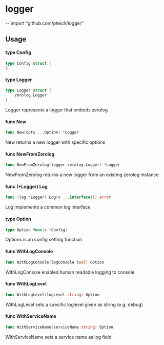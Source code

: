 # logger
--
    import "github.com/pteich/logger"


## Usage

#### type Config

```go
type Config struct {
}
```


#### type Logger

```go
type Logger struct {
	zerolog.Logger
}
```

Logger represents a logger that embeds zerolog

#### func  New

```go
func New(opts ...Option) *Logger
```
New returns a new logger with specific options

#### func  NewFromZerolog

```go
func NewFromZerolog(logger zerolog.Logger) *Logger
```
NewFromZerolog returns a new logger from an existing zerolog instance

#### func (*Logger) Log

```go
func (log *Logger) Log(v ...interface{}) error
```
Log implements a common log interface

#### type Option

```go
type Option func(c *Config)
```

Options is an config setting function

#### func  WithLogConsole

```go
func WithLogConsole(logConsole bool) Option
```
WithLogConsole enabled human readable logging to console

#### func  WithLogLevel

```go
func WithLogLevel(logLevel string) Option
```
WithLogLevel sets a specific loglevel given as string (e.g. debug)

#### func  WithServiceName

```go
func WithServiceName(serviceName string) Option
```
WithServiceName sets a service name as log field
